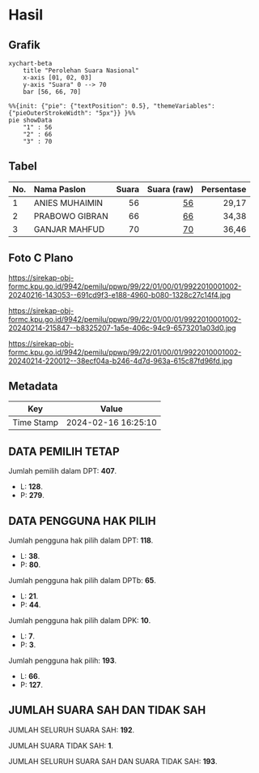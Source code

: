 # Hasil

## Grafik

```mermaid
xychart-beta
    title "Perolehan Suara Nasional"
    x-axis [01, 02, 03]
    y-axis "Suara" 0 --> 70
    bar [56, 66, 70]
```

```mermaid
%%{init: {"pie": {"textPosition": 0.5}, "themeVariables": {"pieOuterStrokeWidth": "5px"}} }%%
pie showData
    "1" : 56
    "2" : 66
    "3" : 70
```

## Tabel

| No. | Nama Paslon    | Suara | Suara (raw) | Persentase |
|:--- |:-------------- | -----:| -----------:| ----------:|
| 1   | ANIES MUHAIMIN | 56    | [56][p-1]   | 29,17      |
| 2   | PRABOWO GIBRAN | 66    | [66][p-2]   | 34,38      |
| 3   | GANJAR MAHFUD  | 70    | [70][p-3]   | 36,46      |


[p-1]: https://github.com/gigit-pemilu/pemilu-2024/blob/main/pilpres/hitung-suara/sub/99-luar-negeri/sub/22-brussels-belgia/sub/01-brussels-belgia/sub/0001-brussels-belgia/sub/002-tps-001/sub/paslon-1.txt
[p-2]: https://github.com/gigit-pemilu/pemilu-2024/blob/main/pilpres/hitung-suara/sub/99-luar-negeri/sub/22-brussels-belgia/sub/01-brussels-belgia/sub/0001-brussels-belgia/sub/002-tps-001/sub/paslon-2.txt
[p-3]: https://github.com/gigit-pemilu/pemilu-2024/blob/main/pilpres/hitung-suara/sub/99-luar-negeri/sub/22-brussels-belgia/sub/01-brussels-belgia/sub/0001-brussels-belgia/sub/002-tps-001/sub/paslon-3.txt

## Foto C Plano

https://sirekap-obj-formc.kpu.go.id/9942/pemilu/ppwp/99/22/01/00/01/9922010001002-20240216-143053--691cd9f3-e188-4960-b080-1328c27c14f4.jpg

https://sirekap-obj-formc.kpu.go.id/9942/pemilu/ppwp/99/22/01/00/01/9922010001002-20240214-215847--b8325207-1a5e-406c-94c9-6573201a03d0.jpg

https://sirekap-obj-formc.kpu.go.id/9942/pemilu/ppwp/99/22/01/00/01/9922010001002-20240214-220012--38ecf04a-b246-4d7d-963a-615c87fd96fd.jpg


## Metadata

| Key        | Value               |
| ---------- | ------------------- |
| Time Stamp | 2024-02-16 16:25:10 |


## DATA PEMILIH TETAP

Jumlah pemilih dalam DPT: **407**.
 * L: **128**.
 * P: **279**.

## DATA PENGGUNA HAK PILIH

Jumlah pengguna hak pilih dalam DPT: **118**.
 * L: **38**.
 * P: **80**.

Jumlah pengguna hak pilih dalam DPTb: **65**.
 * L: **21**.
 * P: **44**.

Jumlah pengguna hak pilih dalam DPK: **10**.
 * L: **7**.
 * P: **3**.

Jumlah pengguna hak pilih: **193**.
 * L: **66**.
 * P: **127**.

## JUMLAH SUARA SAH DAN TIDAK SAH

JUMLAH SELURUH SUARA SAH: **192**.

JUMLAH SUARA TIDAK SAH: **1**.

JUMLAH SELURUH SUARA SAH DAN SUARA TIDAK SAH: **193**.


